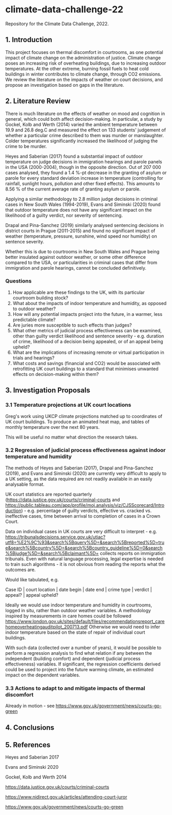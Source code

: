 # climate-data-challenge-22
Repository for the Climate Data Challenge, 2022.

## 1. Introduction
This project focuses on thermal discomfort in courtrooms, as one potential impact of climate change on the administration of justice. Climate change poses an increasing risk of overheating buildings, due to increasing outdoor temperatures. At the other extreme, burning fossil fuels to heat cold buildings in winter contributes to climate change, through CO2 emissions. We review the literature on the impacts of weather on court decisions, and propose an investigation based on gaps in the literature.

## 2. Literature Review
There is much literature on the effects of weather on mood and cognition in general, which could both affect decision-making. In particular, a study by Gockel, Kolb and Werth (2014) varied the ambient temperature between 19.9 and 26.8 deg.C and measured the effect on 133 students' judgement of whether a particular crime described to them was murder or manslaughter. Colder temperatures significantly increased the likelihood of judging the crime to be murder.

Heyes and Saberian (2017) found a substantial impact of outdoor temperature on judge decisions in immigration hearings and parole panels in the USA (2000-2004), though in the opposite direction. Out of 207 000 cases analysed, they found a 1.4 %-pt decrease in the granting of asylum or parole for every standard deviation increase in temperature (controlling for rainfall, sunlight hours, pollution and other fixed effects). This amounts to 8.56 % of the current average rate of granting asylum or parole.

Applying a similar methodology to 2.8 million judge decisions in criminal cases in New South Wales (1994-2019), Evans and Siminski (2020) found that outdoor temperature does not have any significant impact on the likelihood of a guilty verdict, nor severity of sentencing.

Drapal and Pina-Sanchez (2019) similarly analysed sentencing decisions in district courts in Prague (2011-2015) and found no significant impact of weather (temperature, pressure, sunshine, wind speed nor humidity) on sentence severity.

Whether this is due to courtrooms in New South Wales and Prague being better insulated against outdoor weather, or some other difference compared to the USA, or particularities in criminal cases that differ from immigration and parole hearings, cannot be concluded definitively.

### Questions
1. How applicable are these findings to the UK, with its particular courtroom building stock?
2. What about the impacts of indoor temperature and humidity, as opposed to outdoor weather?
3. How will any potential impacts project into the future, in a warmer, less predictable climate?
4. Are juries more susceptible to such effects than judges?
5. What other metrics of judicial process effectiveness can be examined, other than guilty verdict likelihood and sentence severity - e.g. duration of crime, likelihood of a decision being appealed, or of an appeal being upheld?
6. What are the implications of increasing remote or virtual participation in trials and hearings?
7. What costs and savings (financial and CO2) would be associated with retrofitting UK court buildings to a standard that minimises unwanted effects on decision-making within them?


## 3. Investigation Proposals
### 3.1 Temperature projections at UK court locations
Greg's work using UKCP climate projections matched up to coordinates of UK court buildings. To produce an animated heat map, and tables of monthly temperature over the next 80 years.

This will be useful no matter what direction the research takes.

### 3.2 Regression of judicial process effectiveness against indoor temperature and humidity
The methods of Heyes and Saberian (2017), Drapal and Pina-Sanchez (2019), and Evans and Siminski (2020) are currently very difficult to apply to a UK setting, as the data required are not readily available in an easily analysable format.

UK court statistics are reported quarterly (https://data.justice.gov.uk/courts/criminal-courts and https://public.tableau.com/app/profile/moj.analysis/viz/CJSScorecard/Introduction) - e.g. percentage of guilty verdicts, effective vs. cracked vs. ineffective cases, time between arrival to completion of cases in a Crown Court.

Data on individual cases in UK courts are very difficult to interpret - e.g. https://tribunalsdecisions.service.gov.uk/utiac?utf8=%E2%9C%93&search%5Bquery%5D=&search%5Breported%5D=true&search%5Bcountry%5D=&search%5Bcountry_guideline%5D=0&search%5Bjudge%5D=&search%5Bclaimant%5D= collects reports on immigration tribunals. Even with natural language processing, legal expertise is needed to train such algorithms - it is not obvious from reading the reports what the outcomes are.

Would like tabulated, e.g.

Case ID | court location | date begin | date end | crime type | verdict | appeal? | appeal upheld?

Ideally we would use indoor temperature and humidity in courtrooms, logged in situ, rather than outdoor weather variables. A methodology inspired by measurements in care homes could be followed https://www.london.gov.uk/sites/default/files/recommendationsreport_carehomeoverheatingauditpilot_200713.pdf
Otherwise we would need to infer indoor temperature based on the state of repair of individual court buildings.

With such data (collected over a number of years), it would be possible to perform a regression analysis to find what relation if any between the independent (building comfort) and dependent (judicial process effectiveness) variables. If significant, the regression coefficients derived could be used to project into the future warming climate, an estimated impact on the dependent variables.


### 3.3 Actions to adapt to and mitigate impacts of thermal discomfort
Already in motion - see https://www.gov.uk/government/news/courts-go-green


## 4. Conclusions


## 5. References

Heyes and Saberian 2017

Evans and Siminski 2020

Gockel, Kolb and Werth 2014

https://data.justice.gov.uk/courts/criminal-courts

https://www.nidirect.gov.uk/articles/attending-court-juror

https://www.gov.uk/government/news/courts-go-green



